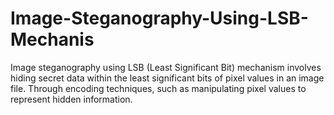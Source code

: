 # Image-Steganography-Using-LSB-Mechanis
Image steganography using LSB (Least Significant Bit) mechanism involves hiding secret data within the least significant bits of pixel values in an image file. Through encoding techniques, such as manipulating pixel values to represent hidden information.
